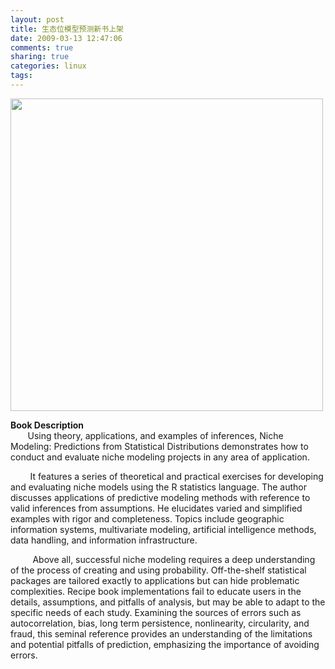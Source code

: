 ```yaml
---
layout: post
title: 生态位模型预测新书上架
date: 2009-03-13 12:47:06
comments: true
sharing: true
categories: linux
tags: 
---
```


<p>
<img src="/Blogs/image.axd?picture=2009%2f3%2f111.jpg" alt="" width="500" height="500" /> 
</p>
<p class="content">
<strong>Book Description</strong><br />
&nbsp;&nbsp;&nbsp;&nbsp;&nbsp;&nbsp; Using theory, applications, and examples of inferences, Niche Modeling: Predictions from Statistical Distributions demonstrates how to conduct and evaluate niche modeling projects in any area of application. 
</p>
<p>
&nbsp;&nbsp;&nbsp;&nbsp;&nbsp;&nbsp;&nbsp; It features a series of theoretical and practical exercises for developing and evaluating niche models using the R statistics language. The author discusses applications of predictive modeling methods with reference to valid inferences from assumptions. He elucidates varied and simplified examples with rigor and completeness. Topics include geographic information systems, multivariate modeling, artificial intelligence methods, data handling, and information infrastructure. 
</p>
<p>
&nbsp;&nbsp;&nbsp;&nbsp;&nbsp;&nbsp;&nbsp;&nbsp; Above all, successful niche modeling requires a deep understanding of the process of creating and using probability. Off-the-shelf statistical packages are tailored exactly to applications but can hide problematic complexities. Recipe book implementations fail to educate users in the details, assumptions, and pitfalls of analysis, but may be able to adapt to the specific needs of each study. Examining the sources of errors such as autocorrelation, bias, long term persistence, nonlinearity, circularity, and fraud, this seminal reference provides an understanding of the limitations and potential pitfalls of prediction, emphasizing the importance of avoiding errors. 
</p>
